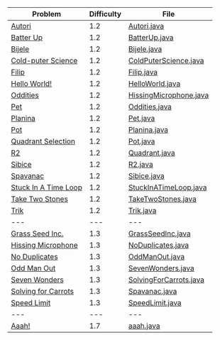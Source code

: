 | Problem                                                                  | Difficulty | File                                                                |
| ---                                                                      | ---        | ---                                                                 |
| [Autori](https://open.kattis.com/problems/autori)                        | 1.2        | [Autori.java](../master/1.2/Autori.java)                            |
| [Batter Up](https://open.kattis.com/problems/batterup)                   | 1.2        | [BatterUp.java](../master/1.2/BatterUp.java)                        |
| [Bijele](https://open.kattis.com/problems/bijele)                        | 1.2        | [Bijele.java](../master/1.2/Bijele.java)                            |
| [Cold-puter Science](https://open.kattis.com/problems/cold)              | 1.2        | [ColdPuterScience.java](../master/1.2/ColdPuterScience.java)        |
| [Filip](https://open.kattis.com/problems/filip)                          | 1.2        | [Filip.java](../master/1.2/Filip.java)                              |
| [Hello World!](https://open.kattis.com/problems/hello)                   | 1.2        | [HelloWorld.java](../master/1.2/HelloWorld.java)                    |
| [Oddities](https://open.kattis.com/problems/oddities)                    | 1.2        | [HissingMicrophone.java](../master/1.2/HissingMicrophone.java)      |
| [Pet](https://open.kattis.com/problems/pet)                              | 1.2        | [Oddities.java](../master/1.2/Oddities.java)                        |
| [Planina](https://open.kattis.com/problems/planina)                      | 1.2        | [Pet.java](../master/1.2/Pet.java)                                  |
| [Pot](https://open.kattis.com/problems/pot)                              | 1.2        | [Planina.java](../master/1.2/Planina.java)                          |
| [Quadrant Selection](https://open.kattis.com/problems/quadrant)          | 1.2        | [Pot.java](../master/1.2/Pot.java)                                  |
| [R2](https://open.kattis.com/problems/r2)                                | 1.2        | [Quadrant.java](../master/1.2/Quadrant.java)                        |
| [Sibice](https://open.kattis.com/problems/sibice)                        | 1.2        | [R2.java](../master/1.2/R2.java)                                    |
| [Spavanac](https://open.kattis.com/problems/spavanac)                    | 1.2        | [Sibice.java](../master/1.2/Sibice.java)                            |
| [Stuck In A Time Loop](https://open.kattis.com/problems/timeloop)        | 1.2        | [StuckInATimeLoop.java](../master/1.2/StuckInATimeLoop.java)        |
| [Take Two Stones](https://open.kattis.com/problems/twostones)            | 1.2        | [TakeTwoStones.java](../master/1.2/TakeTwoStones.java)              |
| [Trik](https://open.kattis.com/problems/trik)                            | 1.2        | [Trik.java](../master/1.2/Trik.java)                                |
| ---                                                                      | ---        | ---                                                                 |
| [Grass Seed Inc.](https://open.kattis.com/problems/grassseed)            | 1.3        | [GrassSeedInc.java](../master/1.3/GrassSeedInc.java)                |
| [Hissing Microphone](https://open.kattis.com/problems/hissingmicrophone) | 1.3        | [NoDuplicates.java](../master/1.3/NoDuplicates.java)                |
| [No Duplicates](https://open.kattis.com/problems/nodup)                  | 1.3        | [OddManOut.java](../master/1.3/OddManOut.java)                      |
| [Odd Man Out](https://open.kattis.com/problems/oddmanout)                | 1.3        | [SevenWonders.java](../master/1.3/SevenWonders.java)                |
| [Seven Wonders](https://open.kattis.com/problems/sevenwonders)           | 1.3        | [SolvingForCarrots.java](../master/1.3/SolvingForCarrots.java)      |
| [Solving for Carrots](https://open.kattis.com/problems/carrots)          | 1.3        | [Spavanac.java](../master/1.3/Spavanac.java)                        |
| [Speed Limit](https://open.kattis.com/problems/speedlimit)               | 1.3        | [SpeedLimit.java](../master/1.3/SpeedLimit.java)                    |
| ---                                                                      | ---        | ---                                                                 |
| [Aaah!](https://open.kattis.com/problems/aaah)                           | 1.7        | [aaah.java](../master/1.3/aaah.java)                                |